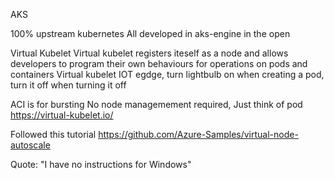 AKS

100% upstream kubernetes
All developed in aks-engine in the open

Virtual Kubelet
Virtual kubelet registers iteself as a node and allows developers to program their own behaviours for operations on pods and containers
Virtual kubelet IOT egdge, turn lightbulb on when creating a pod, turn it off when turning it off

ACI is for bursting
No node managemement required,
Just think of pod
https://virtual-kubelet.io/

Followed this tutorial
https://github.com/Azure-Samples/virtual-node-autoscale

Quote:
"I have no instructions for Windows"

